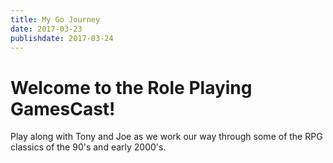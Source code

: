 ```yaml
---
title: My Go Journey
date: 2017-03-23
publishdate: 2017-03-24
---
```


# Welcome to the Role Playing GamesCast! 

Play along with Tony and Joe as we work our way through some of the RPG classics of the 90's and early 2000's.